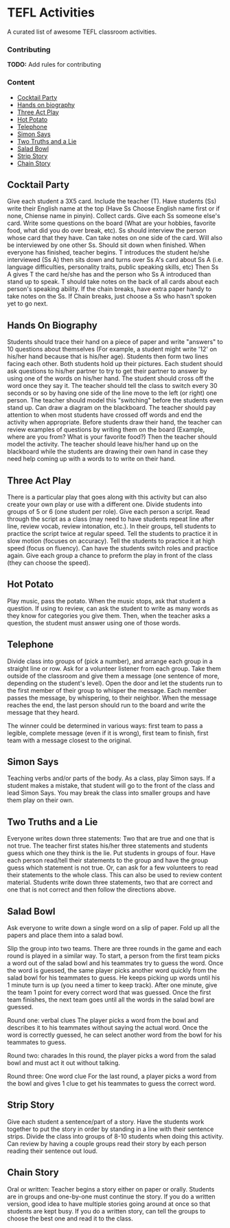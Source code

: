 # TEFL Activities
A curated list of awesome TEFL classroom activities.

### Contributing
**TODO:** Add rules for contributing

### Content
- [Cocktail Party](#cocktail-party)
- [Hands on biography](#hands-on-biography)
- [Three Act Play](#three-act-play)
- [Hot Potato](#hot-potato)
- [Telephone](#telephone)
- [Simon Says](#simon-says)
- [Two Truths and a Lie](#two-truths-and-a-lie)
- [Salad Bowl](#salad-bowl)
- [Strip Story](#strip-story)
- [Chain Story](#chain-story)

## Cocktail Party
Give each student a 3X5 card. Include the teacher (T). Have students (Ss) write their English name at the top (Have Ss Choose English name first or if none, Chiense name in pinyin). Collect cards. Give each Ss someone else's card. Write some questions on the board (What are your hobbies, favorite food, what did you do over break, etc). Ss should interview the person whose card that they have. Can take notes on one side of the card. Will also be interviewed by one other Ss. Should sit down when finished. When everyone has finished, teacher begins. T introduces the student he/she interviewed (Ss A) then sits down and turns over Ss A's card about Ss A (i.e. language difficulties, personality traits, public speaking skills, etc) Then Ss A gives T the card he/she has and the person who Ss A introduced than stand up to speak. T should take notes on the back of all cards about each person's speaking ability. If the chain breaks, have extra paper handy to take notes on the Ss. If Chain breaks, just choose a Ss who hasn't spoken yet to go next.

## Hands On Biography
Students should trace their hand on a piece of paper and write "answers" to 10 questions about themselves (For example, a student might write '12' on his/her hand because that is his/her age). Students then form two lines facing each other. Both students hold up their pictures. Each student should ask questions to his/her partner to try to get their partner to answer by using one of the words on his/her hand. The student should cross off the word once they say it. The teacher should tell the class to switch every 30 seconds or so by having one side of the line move to the left (or right) one person. The teacher should model this "switching" before the students even stand up. Can draw a diagram on the blackboard. The teacher should pay attention to when most students have crossed off words and end the activity when appropriate. Before students draw their hand, the teacher can review examples of questions by writing them on the board (Example, where are you from? What is your favorite food?) Then the teacher should model the activity. The teacher should leave his/her hand up on the blackboard while the students are drawing their own hand in case they need help coming up with a words to to write on their hand.

## Three Act Play
There is a particular play that goes along with this activity but can also create your own play or use with a different one. Divide students into groups of 5 or 6 (one student per role). Give each person a script. Read through the script as a class (may need to have students repeat line after line, review vocab, review intonation, etc.). In their groups, tell students to practice the script twice at regular speed. Tell the students to practice it in slow motion (focuses on accuracy). Tell the students to practice it at high speed (focus on fluency). Can have the students switch roles and practice again. Give each group a chance to preform the play in front of the class (they can choose the speed).

## Hot Potato
Play music, pass the potato. When the music stops, ask that student a question. If using to review, can ask the student to write as many words as they know for categories you give them. Then, when the teacher asks a question, the student must answer using one of those words.

## Telephone
Divide class into groups of (pick a number), and arrange each group in a straight line or row. Ask for a volunteer listener from each group. Take them outside of the classroom and give them a message (one sentence of more, depending on the student's level). Open the door and let the students run to the first member of their group to whisper the message. Each member passes the message, by whispering, to their neighbor. When the message reaches the end, the last person should run to the board and write the message that they heard.

The winner could be determined in various ways: first team to pass a legible, complete message (even if it is wrong), first team to finish, first team with a message closest to the original.

## Simon Says
Teaching verbs and/or parts of the body. As a class, play Simon says. If a student makes a mistake, that student will go to the front of the class and lead Simon Says. You may break the class into smaller groups and have them play on their own.

## Two Truths and a Lie
Everyone writes down three statements: Two that are true and one that is not true. The teacher first states his/her three statements and students guess which one they think is the lie. Put students in groups of four. Have each person read/tell their statements to the group and have the group guess which statement is not true. Or, can ask for a few volunteers to read their statements to the whole class. This can also be used to review content material. Students write down three statements, two that are correct and one that is not correct and then follow the directions above.

## Salad Bowl
Ask everyone to write down a single word on a slip of paper. Fold up all the papers and place them into a salad bowl.

Slip the group into two teams. There are three rounds in the game and each round is played in a similar way. To start, a person from the first team picks a word out of the salad bowl and his teammates try to guess the word. Once the word is guessed, the same player picks another word quickly from the salad bowl for his teammates to guess. He keeps picking up words until his 1 minute turn is up (you need a timer to keep track). After one minute, give the team 1 point for every correct word that was guessed. Once the first team finishes, the next team goes until all the words in the salad bowl are guessed.

Round one: verbal clues
The player picks a word from the bowl and describes it to his teammates without saying the actual word. Once the word is correctly guessed, he can select another word from the bowl for his teammates to guess.

Round two: charades
In this round, the player picks a word from the salad bowl and must act it out without talking.

Round three: One word clue
For the last round, a player picks a word from the bowl and gives 1 clue to get his teammates to guess the correct word.

## Strip Story
Give each student a sentence/part of a story. Have the students work together to put the story in order by standing in a line with their sentence strips. Divide the class into groups of 8-10 students when doing this activity. Can review by having a couple  groups read their story by each person reading their sentence out loud.

## Chain Story

Oral or written: Teacher begins a story either on paper or orally. Students are in groups and one-by-one must continue the story. If you do a written version, good idea to have multiple stories going around at once so that students are kept busy. If you do a written story, can tell the groups to choose the best one and read it to the class.